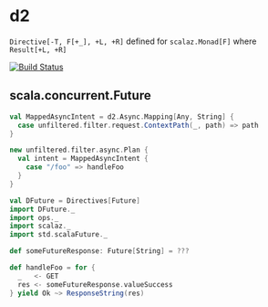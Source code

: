 d2
==
``Directive[-T, F[+_], +L, +R]`` defined for ``scalaz.Monad[F]`` where ``Result[+L, +R]``

[![Build Status](https://travis-ci.org/shiplog/d2.svg)](https://travis-ci.org/shiplog/d2)

scala.concurrent.Future
---
```scala
val MappedAsyncIntent = d2.Async.Mapping[Any, String] {
  case unfiltered.filter.request.ContextPath(_, path) => path
}

new unfiltered.filter.async.Plan {
  val intent = MappedAsyncIntent { 
    case "/foo" => handleFoo
  }
}

val DFuture = Directives[Future]
import DFuture._
import ops._
import scalaz._
import std.scalaFuture._

def someFutureResponse: Future[String] = ???

def handleFoo = for {
  _   <- GET
  res <- someFutureResponse.valueSuccess
} yield Ok ~> ResponseString(res)
```
